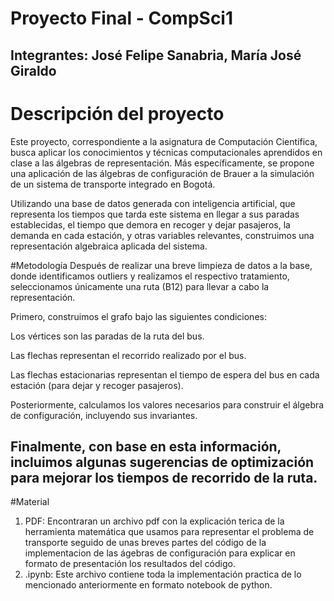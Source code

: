 # Proyecto Final - CompSci1
Integrantes: José Felipe Sanabria, María José Giraldo
---
# Descripción del proyecto
Este proyecto, correspondiente a la asignatura de Computación Científica, busca aplicar los conocimientos y técnicas computacionales aprendidos en clase a las álgebras de representación. Más específicamente, se propone una aplicación de las álgebras de configuración de Brauer a la simulación de un sistema de transporte integrado en Bogotá.

Utilizando una base de datos generada con inteligencia artificial, que representa los tiempos que tarda este sistema en llegar a sus paradas establecidas, el tiempo que demora en recoger y dejar pasajeros, la demanda en cada estación, y otras variables relevantes, construimos una representación algebraica aplicada del sistema.

#Metodología
Después de realizar una breve limpieza de datos a la base, donde identificamos outliers y realizamos el respectivo tratamiento, seleccionamos únicamente una ruta (B12) para llevar a cabo la representación.

Primero, construimos el grafo bajo las siguientes condiciones:

Los vértices son las paradas de la ruta del bus.

Las flechas representan el recorrido realizado por el bus.

Las flechas estacionarias representan el tiempo de espera del bus en cada estación (para dejar y recoger pasajeros).

Posteriormente, calculamos los valores necesarios para construir el álgebra de configuración, incluyendo sus invariantes.

Finalmente, con base en esta información, incluimos algunas sugerencias de optimización para mejorar los tiempos de recorrido de la ruta.
---
#Material
1. PDF: Encontraran un archivo pdf con la explicación terica de la herramienta matemática que usamos para representar el problema de transporte seguido de unas breves partes del código de la implementacion de las ágebras de configuración para explicar en formato de presentación los resultados del código.
2. .ipynb: Este archivo contiene toda la implementación practica de lo mencionado anteriormente en formato notebook de python.


